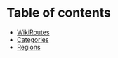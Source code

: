 # Table of contents

* [WikiRoutes](README.md)
* [Categories](categories.md)
* [Regions](regions.md)